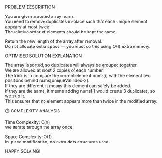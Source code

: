 PROBLEM DESCRIPTION  

You are given a sorted array nums.  
You need to remove duplicates in-place such that each unique element appears at most twice.  
The relative order of elements should be kept the same.  

Return the new length of the array after removal.  
Do not allocate extra space — you must do this using O(1) extra memory.  


OPTIMISED SOLUTION EXPLANATION  

The array is sorted, so duplicates will always be grouped together.  
We are allowed at most 2 copies of each number.  
The trick is to compare the current element nums[i] with the element two positions behind nums[uniqueValIndex-2].  
If they are different, it means this element can safely be added.  
If they are the same, it means adding nums[i] would create 3 duplicates, so we skip it.  
This ensures that no element appears more than twice in the modified array.  


⏱️ COMPLEXITY ANALYSIS  

Time Complexity: O(n)  
We iterate through the array once.  

Space Complexity: O(1)  
In-place modification, no extra data structures used.  

HAPPY SOLVING!
